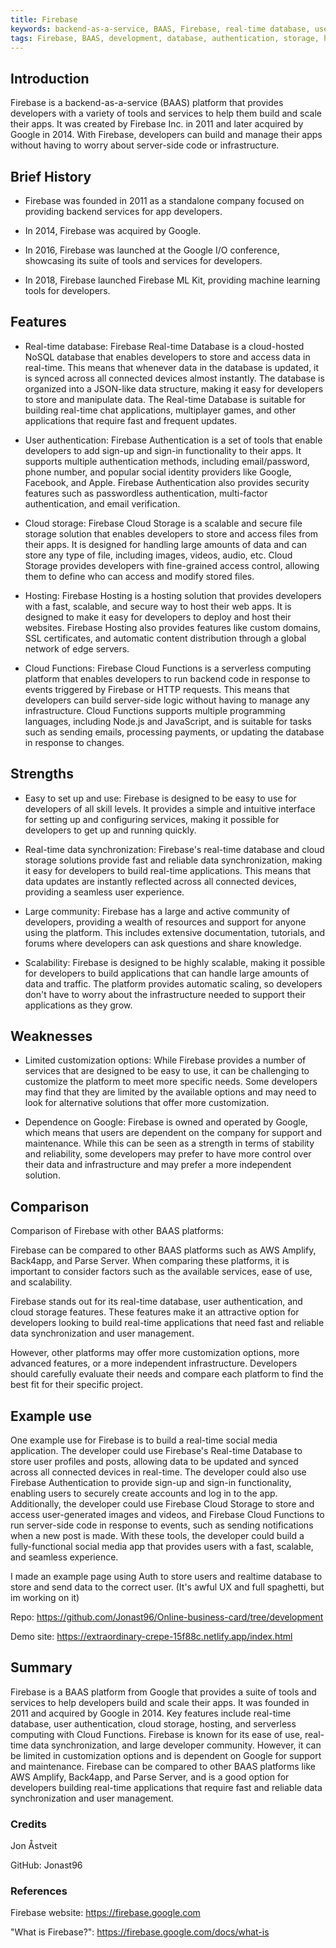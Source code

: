 ```yaml
---
title: Firebase
keywords: backend-as-a-service, BAAS, Firebase, real-time database, user authentication, cloud storage, hosting, cloud functions
tags: Firebase, BAAS, development, database, authentication, storage, hosting, cloud functions
---
```


## Introduction

Firebase is a backend-as-a-service (BAAS) platform that provides developers with a variety of tools and services to help them build and scale their apps. It was created by Firebase Inc. in 2011 and later acquired by Google in 2014. With Firebase, developers can build and manage their apps without having to worry about server-side code or infrastructure.

## Brief History

- Firebase was founded in 2011 as a standalone company focused on providing backend services for app developers.

- In 2014, Firebase was acquired by Google.

- In 2016, Firebase was launched at the Google I/O conference, showcasing its suite of tools and services for developers.

- In 2018, Firebase launched Firebase ML Kit, providing machine learning tools for developers.

## Features

- Real-time database: Firebase Real-time Database is a cloud-hosted NoSQL database that enables developers to store and access data in real-time. This means that whenever data in the database is updated, it is synced across all connected devices almost instantly. The database is organized into a JSON-like data structure, making it easy for developers to store and manipulate data. The Real-time Database is suitable for building real-time chat applications, multiplayer games, and other applications that require fast and frequent updates.

- User authentication: Firebase Authentication is a set of tools that enable developers to add sign-up and sign-in functionality to their apps. It supports multiple authentication methods, including email/password, phone number, and popular social identity providers like Google, Facebook, and Apple. Firebase Authentication also provides security features such as passwordless authentication, multi-factor authentication, and email verification.

- Cloud storage: Firebase Cloud Storage is a scalable and secure file storage solution that enables developers to store and access files from their apps. It is designed for handling large amounts of data and can store any type of file, including images, videos, audio, etc. Cloud Storage provides developers with fine-grained access control, allowing them to define who can access and modify stored files.

- Hosting: Firebase Hosting is a hosting solution that provides developers with a fast, scalable, and secure way to host their web apps. It is designed to make it easy for developers to deploy and host their websites. Firebase Hosting also provides features like custom domains, SSL certificates, and automatic content distribution through a global network of edge servers.

- Cloud Functions: Firebase Cloud Functions is a serverless computing platform that enables developers to run backend code in response to events triggered by Firebase or HTTP requests. This means that developers can build server-side logic without having to manage any infrastructure. Cloud Functions supports multiple programming languages, including Node.js and JavaScript, and is suitable for tasks such as sending emails, processing payments, or updating the database in response to changes.

## Strengths

- Easy to set up and use: Firebase is designed to be easy to use for developers of all skill levels. It provides a simple and intuitive interface for setting up and configuring services, making it possible for developers to get up and running quickly.

- Real-time data synchronization: Firebase's real-time database and cloud storage solutions provide fast and reliable data synchronization, making it easy for developers to build real-time applications. This means that data updates are instantly reflected across all connected devices, providing a seamless user experience.

- Large community: Firebase has a large and active community of developers, providing a wealth of resources and support for anyone using the platform. This includes extensive documentation, tutorials, and forums where developers can ask questions and share knowledge.

- Scalability: Firebase is designed to be highly scalable, making it possible for developers to build applications that can handle large amounts of data and traffic. The platform provides automatic scaling, so developers don't have to worry about the infrastructure needed to support their applications as they grow.

## Weaknesses

- Limited customization options: While Firebase provides a number of services that are designed to be easy to use, it can be challenging to customize the platform to meet more specific needs. Some developers may find that they are limited by the available options and may need to look for alternative solutions that offer more customization.

- Dependence on Google: Firebase is owned and operated by Google, which means that users are dependent on the company for support and maintenance. While this can be seen as a strength in terms of stability and reliability, some developers may prefer to have more control over their data and infrastructure and may prefer a more independent solution.

## Comparison

Comparison of Firebase with other BAAS platforms:

Firebase can be compared to other BAAS platforms such as AWS Amplify, Back4app, and Parse Server. When comparing these platforms, it is important to consider factors such as the available services, ease of use, and scalability.

Firebase stands out for its real-time database, user authentication, and cloud storage features. These features make it an attractive option for developers looking to build real-time applications that need fast and reliable data synchronization and user management.

However, other platforms may offer more customization options, more advanced features, or a more independent infrastructure. Developers should carefully evaluate their needs and compare each platform to find the best fit for their specific project.

## Example use

One example use for Firebase is to build a real-time social media application. The developer could use Firebase's Real-time Database to store user profiles and posts, allowing data to be updated and synced across all connected devices in real-time. The developer could also use Firebase Authentication to provide sign-up and sign-in functionality, enabling users to securely create accounts and log in to the app. Additionally, the developer could use Firebase Cloud Storage to store and access user-generated images and videos, and Firebase Cloud Functions to run server-side code in response to events, such as sending notifications when a new post is made. With these tools, the developer could build a fully-functional social media app that provides users with a fast, scalable, and seamless experience.

I made an example page using Auth to store users and realtime database to store and send data to the correct user. (It's awful UX and full spaghetti, but im working on it)

Repo: https://github.com/Jonast96/Online-business-card/tree/development

Demo site: https://extraordinary-crepe-15f88c.netlify.app/index.html

## Summary

Firebase is a BAAS platform from Google that provides a suite of tools and services to help developers build and scale their apps. It was founded in 2011 and acquired by Google in 2014. Key features include real-time database, user authentication, cloud storage, hosting, and serverless computing with Cloud Functions. Firebase is known for its ease of use, real-time data synchronization, and large developer community. However, it can be limited in customization options and is dependent on Google for support and maintenance. Firebase can be compared to other BAAS platforms like AWS Amplify, Back4app, and Parse Server, and is a good option for developers building real-time applications that require fast and reliable data synchronization and user management.

### Credits

Jon Åstveit

GitHub: Jonast96

### References

Firebase website: https://firebase.google.com

"What is Firebase?": https://firebase.google.com/docs/what-is
